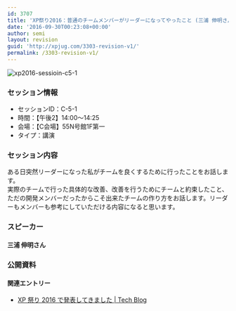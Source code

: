 ```yaml
---
id: 3707
title: 'XP祭り2016：普通のチームメンバーがリーダーになってやったこと (三浦 伸明さん)'
date: '2016-09-30T00:23:08+00:00'
author: semi
layout: revision
guid: 'http://xpjug.com/3303-revision-v1/'
permalink: /3303-revision-v1/
---
```


![xp2016-sessioin-c5-1](http://xpjug.com/wp-content/uploads/2016/08/xp2016-sessioin-c5-1.png)

### セッション情報

- セッションID：C-5-1
- 時間：【午後2】14:00～14:25
- 会場：【C会場】55N号館1F第一
- タイプ：講演

### セッション内容

ある日突然リーダーになった私がチームを良くするために行ったことをお話します。  
実際のチームで行った具体的な改善、改善を行うためにチームと約束したこと、ただの開発メンバーだったからこそ出来たチームの作り方をお話します。リーダーもメンバーも参考にしていただける内容になると思います。

### スピーカー

#### 三浦 伸明さん

### 公開資料

<script async="" class="speakerdeck-embed" data-id="71545828224c4606a446433323b2079c" data-ratio="1.33333333333333" src="//speakerdeck.com/assets/embed.js"></script>

#### 関連エントリー

- [XP 祭り 2016 で発表してきました | Tech Blog](https://adtech.cyberagent.io/techblog/archives/1174)